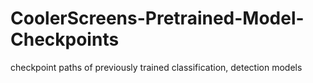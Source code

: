 # CoolerScreens-Pretrained-Model-Checkpoints
checkpoint paths of previously trained classification, detection models
